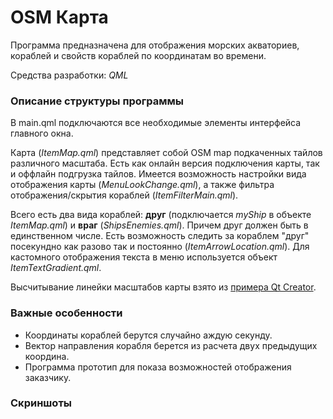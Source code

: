 # OSM Карта
Программа предназначена для отображения морских акваториев, кораблей и свойств кораблей по координатам во времени.<br>

Средства разработки: *QML*

### Описание структуры программы
В main.qml подключаются все необходимые элементы интерфейса главного окна.<br>

Карта (*ItemMap.qml*) представляет собой OSM map подкаченных тайлов различного масштаба.
Есть как онлайн версия подключения карты, так и оффлайн подгрузка тайлов.
Имеется возможность настройки вида отображения карты (*MenuLookChange.qml*),
а также фильтра отображения/скрытия кораблей (*ItemFilterMain.qml*). <br>

Всего есть два вида кораблей: **друг** (подключается *myShip* в объекте *ItemMap.qml*) и **враг** (*ShipsEnemies.qml*).
Причем друг должен быть в единственном числе.
Есть возможность следить за кораблем "друг" посекундно как разово так и постоянно (*ItemArrowLocation.qml*).
Для кастомного отображения текста в меню используется объект *ItemTextGradient.qml*.

Высчитывание линейки масштабов карты взято из [примера Qt Creator](https://doc.qt.io/archives/qt-5.7/qtlocation-mapviewer-map-mapcomponent-qml.html).

### Важные особенности
* Координаты кораблей берутся случайно аждую секунду.
* Вектор направления корабля берется из расчета двух предыдущих координа.
* Программа прототип для показа возможностей отображения заказчику.

### Скриншоты
![]()
